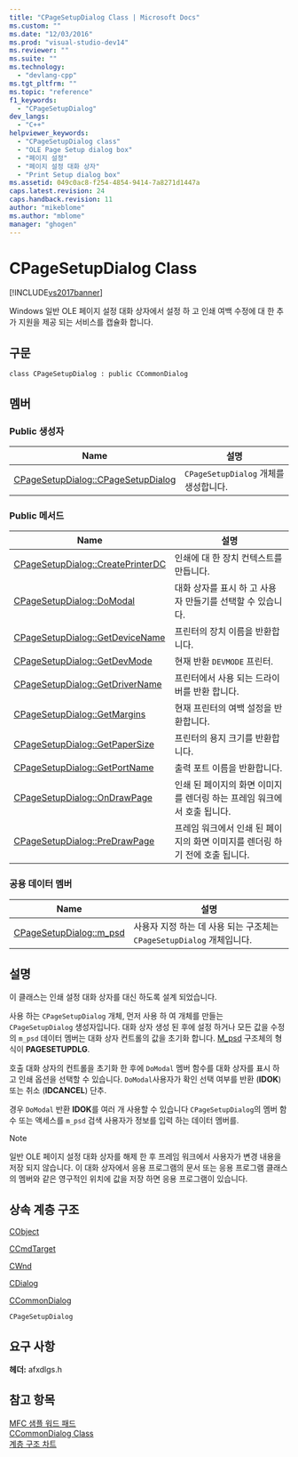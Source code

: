 ```yaml
---
title: "CPageSetupDialog Class | Microsoft Docs"
ms.custom: ""
ms.date: "12/03/2016"
ms.prod: "visual-studio-dev14"
ms.reviewer: ""
ms.suite: ""
ms.technology: 
  - "devlang-cpp"
ms.tgt_pltfrm: ""
ms.topic: "reference"
f1_keywords: 
  - "CPageSetupDialog"
dev_langs: 
  - "C++"
helpviewer_keywords: 
  - "CPageSetupDialog class"
  - "OLE Page Setup dialog box"
  - "페이지 설정"
  - "페이지 설정 대화 상자"
  - "Print Setup dialog box"
ms.assetid: 049c0ac8-f254-4854-9414-7a8271d1447a
caps.latest.revision: 24
caps.handback.revision: 11
author: "mikeblome"
ms.author: "mblome"
manager: "ghogen"
---
```

# CPageSetupDialog Class
[!INCLUDE[vs2017banner](../../assembler/inline/includes/vs2017banner.md)]

Windows 일반 OLE 페이지 설정 대화 상자에서 설정 하 고 인쇄 여백 수정에 대 한 추가 지원을 제공 되는 서비스를 캡슐화 합니다.  
  
## 구문  
  
```  
class CPageSetupDialog : public CCommonDialog  
```  
  
## 멤버  
  
### Public 생성자  
  
|Name|설명|  
|----------|--------|  
|[CPageSetupDialog::CPageSetupDialog](../Topic/CPageSetupDialog::CPageSetupDialog.md)|`CPageSetupDialog` 개체를 생성합니다.|  
  
### Public 메서드  
  
|Name|설명|  
|----------|--------|  
|[CPageSetupDialog::CreatePrinterDC](../Topic/CPageSetupDialog::CreatePrinterDC.md)|인쇄에 대 한 장치 컨텍스트를 만듭니다.|  
|[CPageSetupDialog::DoModal](../Topic/CPageSetupDialog::DoModal.md)|대화 상자를 표시 하 고 사용자 만들기를 선택할 수 있습니다.|  
|[CPageSetupDialog::GetDeviceName](../Topic/CPageSetupDialog::GetDeviceName.md)|프린터의 장치 이름을 반환합니다.|  
|[CPageSetupDialog::GetDevMode](../Topic/CPageSetupDialog::GetDevMode.md)|현재 반환 `DEVMODE` 프린터.|  
|[CPageSetupDialog::GetDriverName](../Topic/CPageSetupDialog::GetDriverName.md)|프린터에서 사용 되는 드라이버를 반환 합니다.|  
|[CPageSetupDialog::GetMargins](../Topic/CPageSetupDialog::GetMargins.md)|현재 프린터의 여백 설정을 반환합니다.|  
|[CPageSetupDialog::GetPaperSize](../Topic/CPageSetupDialog::GetPaperSize.md)|프린터의 용지 크기를 반환합니다.|  
|[CPageSetupDialog::GetPortName](../Topic/CPageSetupDialog::GetPortName.md)|출력 포트 이름을 반환합니다.|  
|[CPageSetupDialog::OnDrawPage](../Topic/CPageSetupDialog::OnDrawPage.md)|인쇄 된 페이지의 화면 이미지를 렌더링 하는 프레임 워크에서 호출 됩니다.|  
|[CPageSetupDialog::PreDrawPage](../Topic/CPageSetupDialog::PreDrawPage.md)|프레임 워크에서 인쇄 된 페이지의 화면 이미지를 렌더링 하기 전에 호출 됩니다.|  
  
### 공용 데이터 멤버  
  
|Name|설명|  
|----------|--------|  
|[CPageSetupDialog::m\_psd](../Topic/CPageSetupDialog::m_psd.md)|사용자 지정 하는 데 사용 되는 구조체는 `CPageSetupDialog` 개체입니다.|  
  
## 설명  
 이 클래스는 인쇄 설정 대화 상자를 대신 하도록 설계 되었습니다.  
  
 사용 하는 `CPageSetupDialog` 개체, 먼저 사용 하 여 개체를 만들는 `CPageSetupDialog` 생성자입니다.  대화 상자 생성 된 후에 설정 하거나 모든 값을 수정의 `m_psd` 데이터 멤버는 대화 상자 컨트롤의 값을 초기화 합니다.  [M\_psd](../Topic/CPageSetupDialog::m_psd.md) 구조체의 형식이  **PAGESETUPDLG**.  
  
 호출 대화 상자의 컨트롤을 초기화 한 후에 `DoModal` 멤버 함수를 대화 상자를 표시 하 고 인쇄 옵션을 선택할 수 있습니다.  `DoModal`사용자가 확인 선택 여부를 반환 \(**IDOK**\) 또는 취소 \(**IDCANCEL**\) 단추.  
  
 경우 `DoModal` 반환  **IDOK**를 여러 개 사용할 수 있습니다 `CPageSetupDialog`의 멤버 함수 또는 액세스를 `m_psd` 검색 사용자가 정보를 입력 하는 데이터 멤버를.  
  
> [!NOTE]
>  일반 OLE 페이지 설정 대화 상자를 해제 한 후 프레임 워크에서 사용자가 변경 내용을 저장 되지 않습니다.  이 대화 상자에서 응용 프로그램의 문서 또는 응용 프로그램 클래스의 멤버와 같은 영구적인 위치에 값을 저장 하면 응용 프로그램이 있습니다.  
  
## 상속 계층 구조  
 [CObject](../../mfc/reference/cobject-class.md)  
  
 [CCmdTarget](../../mfc/reference/ccmdtarget-class.md)  
  
 [CWnd](../../mfc/reference/cwnd-class.md)  
  
 [CDialog](../../mfc/reference/cdialog-class.md)  
  
 [CCommonDialog](../../mfc/reference/ccommondialog-class.md)  
  
 `CPageSetupDialog`  
  
## 요구 사항  
 **헤더:**  afxdlgs.h  
  
## 참고 항목  
 [MFC 샘플 워드 패드](../../top/visual-cpp-samples.md)   
 [CCommonDialog Class](../../mfc/reference/ccommondialog-class.md)   
 [계층 구조 차트](../../mfc/hierarchy-chart.md)